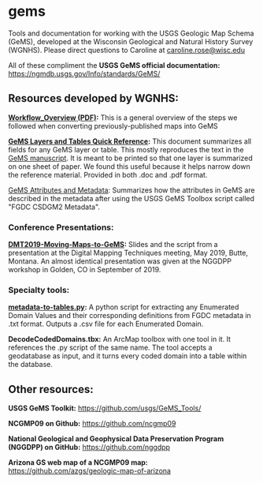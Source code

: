 # gems
Tools and documentation for working with the USGS Geologic Map Schema (GeMS), developed at the Wisconsin Geological and Natural History Survey (WGNHS). 
Please direct questions to Caroline at caroline.rose@wisc.edu

All of these compliment the **USGS GeMS official documentation:** https://ngmdb.usgs.gov/Info/standards/GeMS/  

## Resources developed by WGNHS:  


__[Workflow_Overview (PDF)](https://github.com/wgnhs/gems/blob/master/Workflow_Overview_05-19-19.pdf):__ This is a general overview of the steps we followed when converting previously-published maps into GeMS


__[GeMS Layers and Tables Quick Reference](https://github.com/wgnhs/gems/blob/master/GeMS%20Layers%20and%20Tables%20Quick%20Reference_05-31-19.pdf):__ This document summarizes all fields for any GeMS layer or table. This mostly reproduces the text in the [GeMS manuscript](https://ngmdb.usgs.gov/Info/standards/GeMS/docs/GeMSv2_draft7g_ProvisionalRelease.pdf). It is meant to be printed so that one layer is summarized on one sheet of paper. We found this useful because it helps narrow down the reference material.
Provided in both .doc and .pdf format. 


[GeMS Attributes and Metadata](https://github.com/wgnhs/gems/blob/master/MetadataSummaryforGeMSFields_2020-06-05.pdf): Summarizes how the attributes in GeMS are described in the metadata after using the USGS GeMS Toolbox script called "FGDC CSDGM2 Metadata". 


### Conference Presentations: 


__[DMT2019-Moving-Maps-to-GeMS](https://github.com/wgnhs/gems/blob/master/DMT2019-Moving-Maps-to-GeMS.pdf):__ Slides and the script from a presentation at the Digital Mapping Techniques meeting, May 2019, Butte, Montana. An almost identical presentation was given at the NGGDPP workshop in Golden, CO in September of 2019. 


### Specialty tools: 

__[metadata-to-tables.py](https://github.com/wgnhs/gems/blob/master/metadata-to-tables.py):__ A python script for extracting any Enumerated Domain Values and their corresponding definitions from FGDC metadata in .txt format. Outputs a .csv file for each Enumerated Domain. 

__DecodeCodedDomains.tbx:__ An ArcMap toolbox with one tool in it. It references the .py script of the same name. The tool accepts a geodatabase as input, and it turns every coded domain into a table within the database. 




## Other resources: 


**USGS GeMS Toolkit:** https://github.com/usgs/GeMS_Tools/  

**NCGMP09 on Github:** https://github.com/ncgmp09 

**National Geological and Geophysical Data Preservation Program (NGGDPP) on GitHub:** https://github.com/nggdpp 

**Arizona GS web map of a NCGMP09 map:** https://github.com/azgs/geologic-map-of-arizona
